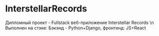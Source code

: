 # InterstellarRecords
Дипломный проект - Fullstack веб-приложение Interstellar Records
\n Выполнен на стэке:
Бэкэнд - Python+Django, фронтенд: JS+React
